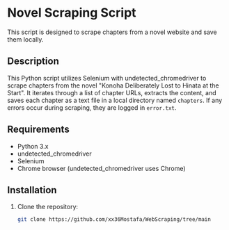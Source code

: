 # Novel Scraping Script

This script is designed to scrape chapters from a novel website and save them locally.

## Description

This Python script utilizes Selenium with undetected_chromedriver to scrape chapters from the novel "Konoha Deliberately Lost to Hinata at the Start". It iterates through a list of chapter URLs, extracts the content, and saves each chapter as a text file in a local directory named `chapters`. If any errors occur during scraping, they are logged in `error.txt`.

## Requirements

- Python 3.x
- undetected_chromedriver
- Selenium
- Chrome browser (undetected_chromedriver uses Chrome)

## Installation

1. Clone the repository:
   ```bash
   git clone https://github.com/xx36Mostafa/WebScraping/tree/main
